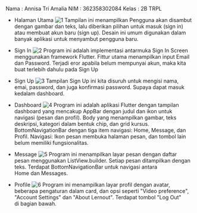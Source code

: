 Nama    : Annisa Tri Amalia
NIM     : 362358302084
Kelas   : 2B TRPL

- Halaman Utama
![1](image/1.png)
Tampilan ini menampilkan Pengguna akan disambut dengan gambar dan teks, lalu diberikan pilihan untuk masuk (sign in) atau membuat akun baru (sign up). Desain ini umum digunakan dalam banyak aplikasi untuk menyambut pengguna baru.

- Sign In
![2](image/2.png)
Program ini adalah implementasi antarmuka Sign In Screen menggunakan framework Flutter. Fittur utama menampilkan input Email dan Password. Terjadi eror apabila belum mempunyai akun, maka kita buat terlebih dahulu pada Sign Up 

- Sign Up
![3](image/3.png)
Tampilan Sign Up ini kita disuruh untuk mengisi nama, emai, password, dan juga konfirmasi password. Supaya dapat masuk kedalam dashboard.

- Dashboard 
![4](image/4.png)
Program ini adalah aplikasi Flutter dengan tampilan dashboard yang mencakup
AppBar dengan judul dan ikon untuk navigasi (pesan dan profil).
Body yang menampilkan gambar, teks deskripsi, kategori dalam bentuk chip, dan grid kursus.
BottomNavigationBar dengan tiga item navigasi: Home, Message, dan Profil.
Navigasi: Ikon pesan membuka halaman pesan, dan tombol lain belum memiliki fungsionalitas.

- Message
![5](image/5.png)
Program ini menampilkan layar pesan dengan daftar pesan menggunakan ListView.builder. Setiap pesan ditampilkan dengan teks. Terdapat BottomNavigationBar untuk navigasi antara Home dan Messages.

- Profile
![6](image/6.png)
Program ini menampilkan layar profil dengan avatar, beberapa pengaturan dalam card, dan opsi seperti "Video preference", "Account Settings" dan "About Lernout". Terdapat tombol "Log Out" di bagian bawah.